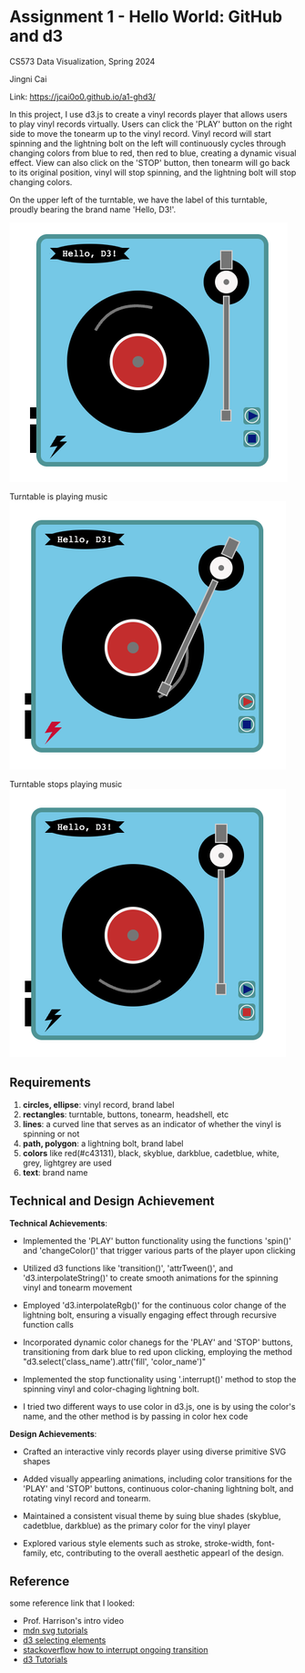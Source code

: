 Assignment 1 - Hello World: GitHub and d3  
===
CS573 Data Visualization, Spring 2024

Jingni Cai

Link: https://jcai0o0.github.io/a1-ghd3/

In this project, I use d3.js to create a vinyl records player that allows users to play vinyl records virtually. Users can click the 'PLAY' button on the right side to move the tonearm up to the vinyl record. Vinyl record will start spinning and the lightning bolt on the left will continuously cycles through changing colors from blue to red, then red to blue, creating a dynamic visual effect. View can also click on the 'STOP' button, then tonearm will go back to its original position, vinyl will stop spinning, and the lightning bolt will stop changing colors. 

On the upper left of the turntable, we have the label of this turntable, proudly bearing the brand name 'Hello, D3!'.


![](turntable.png)

Turntable is playing music
![](turntable-playing.png)

Turntable stops playing music
![](turntable-stop.png)


Requirements
---

1. **circles, ellipse**: vinyl record, brand label
2. **rectangles**: turntable, buttons, tonearm, headshell, etc
3. **lines**: a curved line that serves as an indicator of whether the vinyl is spinning or not
4. **path, polygon**: a lightning bolt, brand label
5. **colors** like red(#c43131), black, skyblue, darkblue, cadetblue, white, grey, lightgrey are used
6. **text**: brand name


Technical and Design Achievement
---
**Technical Achievements**:

* Implemented the 'PLAY' button functionality using the functions 'spin()' and 'changeColor()' that trigger various parts of the player upon clicking

* Utilized d3 functions like 'transition()', 'attrTween()', and 'd3.interpolateString()' to create smooth animations for the spinning vinyl and tonearm movement

* Employed 'd3.interpolateRgb()' for the continuous color change of the lightning bolt, ensuring a visually engaging effect through recursive function calls

* Incorporated dynamic color chanegs for the 'PLAY' and 'STOP' buttons, transitioning from dark blue to red upon clicking, employing the method "d3.select('class_name').attr('fill', 'color_name')"

* Implemented the stop functionality using '.interrupt()' method to stop the spinning vinyl and color-chaging lightning bolt.


* I tried two different ways to use color in d3.js, one is by using the color's name, and the other method is by passing in color hex code



**Design Achievements**:

* Crafted an interactive vinly records player using diverse primitive SVG shapes

* Added visually appearling animations, including color transitions for the 'PLAY' and 'STOP' buttons, continuous color-chaning lightning bolt, and rotating vinyl record and tonearm.

* Maintained a consistent visual theme by suing blue shades (skyblue, cadetblue, darkblue) as the primary color for the vinyl player

* Explored various style elements such as stroke, stroke-width, font-family, etc, contributing to the overall aesthetic appearl of the design.



Reference
---
some reference link that I looked:

* Prof. Harrison's intro video 
* [mdn svg tutorials](https://developer.mozilla.org/en-US/docs/Web/SVG/Tutorial/Paths)
* [d3 selecting elements](https://d3js.org/d3-selection/selecting)
* [stackoverflow how to interrupt ongoing transition](https://stackoverflow.com/questions/66016037/interrupting-d3-transition-how-to-interrupt-an-ongoing-transition-upon-drag)
* [d3 Tutorials](https://github.com/mbostock/d3/wiki/Tutorials)
